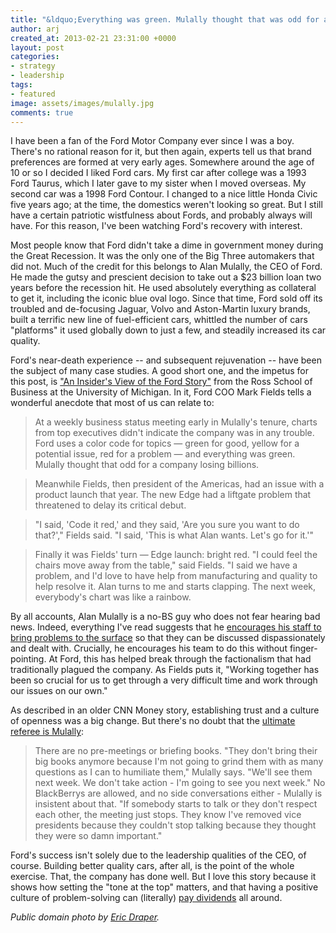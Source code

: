 ```yaml
---
title: "&ldquo;Everything was green. Mulally thought that was odd for a company losing billions.&rdquo;"
author: arj
created_at: 2013-02-21 23:31:00 +0000
layout: post
categories: 
- strategy
- leadership
tags:
- featured
image: assets/images/mulally.jpg
comments: true
---
```

I have been a fan of the Ford Motor Company ever since I was a boy. There's no rational reason for it, but then again, experts tell us that brand preferences are formed at very early ages. Somewhere around the age of 10 or so I decided I liked Ford cars. My first car after college was a 1993 Ford Taurus, which I later gave to my sister when I moved overseas. My second car was a 1998 Ford Contour. I changed to a nice little Honda Civic five years ago; at the time, the domestics weren't looking so great. But I still have a certain patriotic wistfulness about Fords, and probably always will have. For this reason, I've been watching Ford's recovery with interest.

<!-- more -->

Most people know that Ford didn't take a dime in government money during the Great Recession. It was the only one of the Big Three automakers that did not. Much of the credit for this belongs to Alan Mulally, the CEO of Ford. He made the gutsy and prescient decision to take out a $23 billion loan two years before the recession hit. He used absolutely everything as collateral to get it, including the iconic blue oval logo. Since that time, Ford sold off its troubled and de-focusing Jaguar, Volvo and Aston-Martin luxury brands, built a terrific new line of fuel-efficient cars, whittled the number of cars "platforms" it used globally down to just a few, and steadily increased its car quality.

Ford's near-death experience -- and subsequent rejuvenation -- have been the subject of many case studies. A good short one, and the impetus for this post, is ["An Insider's View of the Ford Story"](http://www.bus.umich.edu/NewsRoom/ArticleDisplay.asp?news_id=25318) from the Ross School of Business at the University of Michigan. In it, Ford COO Mark Fields tells a wonderful anecdote that most of us can relate to:

> At a weekly business status meeting early in Mulally's tenure, charts from top executives didn't indicate the company was in any trouble. Ford uses a color code for topics — green for good, yellow for a potential issue, red for a problem — and everything was green. Mulally thought that odd for a company losing billions.

> Meanwhile Fields, then president of the Americas, had an issue with a product launch that year. The new Edge had a liftgate problem that threatened to delay its critical debut.

> "I said, 'Code it red,' and they said, 'Are you sure you want to do that?'," Fields said. "I said, 'This is what Alan wants. Let's go for it.'"

> Finally it was Fields' turn — Edge launch: bright red. "I could feel the chairs move away from the table," said Fields. "I said we have a problem, and I'd love to have help from manufacturing and quality to help resolve it. Alan turns to me and starts clapping. The next week, everybody's chart was like a rainbow.

By all accounts, Alan Mulally is a no-BS guy who does not fear hearing bad news. Indeed, everything I've read suggests that he [encourages his staff to bring problems to the surface](http://money.cnn.com/2009/05/11/news/companies/mulally_ford.fortune/) so that they can be discussed dispassionately and dealt with. Crucially, he encourages his team to do this without finger-pointing. At Ford, this has helped break through the factionalism that had traditionally plagued the company. As Fields puts it, "Working together has been so crucial for us to get through a very difficult time and work through our issues on our own."

As described in an older CNN Money story, establishing trust and a culture of openness was a big change. But there's no doubt that the [ultimate referee is Mulally](http://money.cnn.com/2009/05/11/news/companies/mulally_ford.fortune/):

> There are no pre-meetings or briefing books. "They don't bring their big books anymore because I'm not going to grind them with as many questions as I can to humiliate them," Mulally says. "We'll see them next week. We don't take action - I'm going to see you next week." No BlackBerrys are allowed, and no side conversations either - Mulally is insistent about that. "If somebody starts to talk or they don't respect each other, the meeting just stops. They know I've removed vice presidents because they couldn't stop talking because they thought they were so damn important."

Ford's success isn't solely due to the leadership qualities of the CEO, of course. Building better quality cars, after all, is the point of the whole exercise. That, the company has done well. But I love this story because it shows how setting the "tone at the top" matters, and that having a positive culture of problem-solving can (literally) [pay dividends](http://www.cbsnews.com/8301-34227_162-57563380/fords-souped-up-dividend-could-lure-new-investors/) all around.

_Public domain photo by [Eric Draper](https://georgewbush-whitehouse.archives.gov/news/releases/2007/03/20070320-7.html)._
